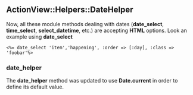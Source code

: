 ## ActionView::Helpers::DateHelper

Now, all these module methods dealing with dates  (**date\_select**, **time\_select**, **select\_datetime**, etc.) are accepting **HTML** options. Look an example using **date\_select**

	<%= date_select 'item','happening', :order => [:day], :class => 'foobar'%>
	
### date\_helper

The **date\_helper** method was updated to use **Date.current** in order to define its default value.